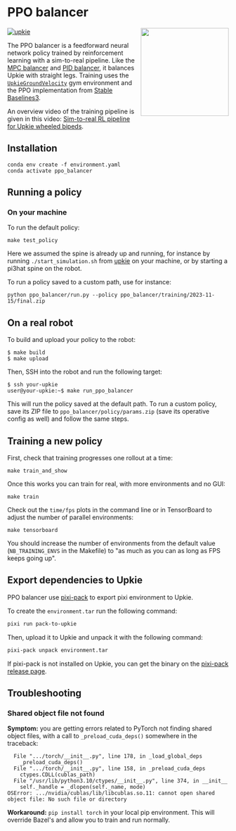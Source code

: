 # PPO balancer

<a href="https://youtube.com/shorts/bvWgYso1dzI">
    <img src="https://github.com/upkie/ppo_balancer/assets/1189580/3c4bac9b-02bf-429b-8b81-f931e4ce542f" align="right" height=200>
</a>

[![upkie](https://img.shields.io/badge/upkie-6.0.0-salmon)](https://github.com/upkie/upkie/tree/v6.0.0)

The PPO balancer is a feedforward neural network policy trained by reinforcement learning with a sim-to-real pipeline. Like the [MPC balancer](https://github.com/upkie/mpc_balancer) and [PID balancer](https://upkie.github.io/upkie/pid-balancer.html), it balances Upkie with straight legs. Training uses the <code><a href="https://upkie.github.io/upkie/classupkie_1_1envs_1_1upkie__ground__velocity_1_1UpkieGroundVelocity.html">UpkieGroundVelocity</a></code> gym environment and the PPO implementation from [Stable Baselines3](https://stable-baselines3.readthedocs.io/en/master/modules/ppo.html).

An overview video of the training pipeline is given in this video: [Sim-to-real RL pipeline for Upkie wheeled bipeds](https://www.youtube.com/shorts/bvWgYso1dzI).

## Installation

```console
conda env create -f environment.yaml
conda activate ppo_balancer
```

## Running a policy

### On your machine

To run the default policy:

```console
make test_policy
```

Here we assumed the spine is already up and running, for instance by running ``./start_simulation.sh`` from [upkie](https://github.com/upkie/upkie) on your machine, or by starting a pi3hat spine on the robot.

To run a policy saved to a custom path, use for instance:

```console
python ppo_balancer/run.py --policy ppo_balancer/training/2023-11-15/final.zip
```

## On a real robot

To build and upload your policy to the robot:

```console
$ make build
$ make upload
```

Then, SSH into the robot and run the following target:

```console
$ ssh your-upkie
user@your-upkie:~$ make run_ppo_balancer
```

This will run the policy saved at the default path. To run a custom policy, save its ZIP file to ``ppo_balancer/policy/params.zip`` (save its operative config as well) and follow the same steps.

## Training a new policy

First, check that training progresses one rollout at a time:

```console
make train_and_show
```

Once this works you can train for real, with more environments and no GUI:

```console
make train
```

Check out the `time/fps` plots in the command line or in TensorBoard to adjust the number of parallel environments:

```console
make tensorboard
```

You should increase the number of environments from the default value (``NB_TRAINING_ENVS`` in the Makefile) to "as much as you can as long as FPS keeps going up".

## Export dependencies to Upkie

PPO balancer use [pixi-pack](https://github.com/Quantco/pixi-pack/) to export pixi environment to Upkie.

To create the `environment.tar` run the following command:

```bash
pixi run pack-to-upkie
```

Then, upload it to Upkie and unpack it with the following command:

```bash
pixi-pack unpack environment.tar
```

If pixi-pack is not installed on Upkie, you can get the binary on the [pixi-pack release page](https://github.com/Quantco/pixi-pack/releases).

## Troubleshooting

### Shared object file not found

**Symptom:** you are getting errors related to PyTorch not finding shared object files, with a call to ``_preload_cuda_deps()`` somewhere in the traceback:

```
  File ".../torch/__init__.py", line 178, in _load_global_deps
    _preload_cuda_deps()
  File ".../torch/__init__.py", line 158, in _preload_cuda_deps
    ctypes.CDLL(cublas_path)
  File "/usr/lib/python3.10/ctypes/__init__.py", line 374, in __init__
    self._handle = _dlopen(self._name, mode)
OSError: .../nvidia/cublas/lib/libcublas.so.11: cannot open shared object file: No such file or directory
```

**Workaround:** ``pip install torch`` in your local pip environment. This will override Bazel's and allow you to train and run normally.
